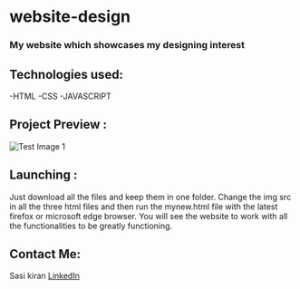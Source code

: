 # website-design
### My website which showcases my designing interest

## Technologies used:
 -HTML
 -CSS
 -JAVASCRIPT
## Project Preview :
![Test Image 1](sc1.jpg)
## Launching :
Just download all the files and keep them in one folder. Change the img src in all the three html files and then run the mynew.html file with the latest firefox or microsoft edge browser. You will see the website to work with all the functionalities to be greatly functioning.

## Contact Me:
Sasi kiran [LinkedIn](https://www.linkedin.com/in/sasi-kiran-a2a2121a4/)
